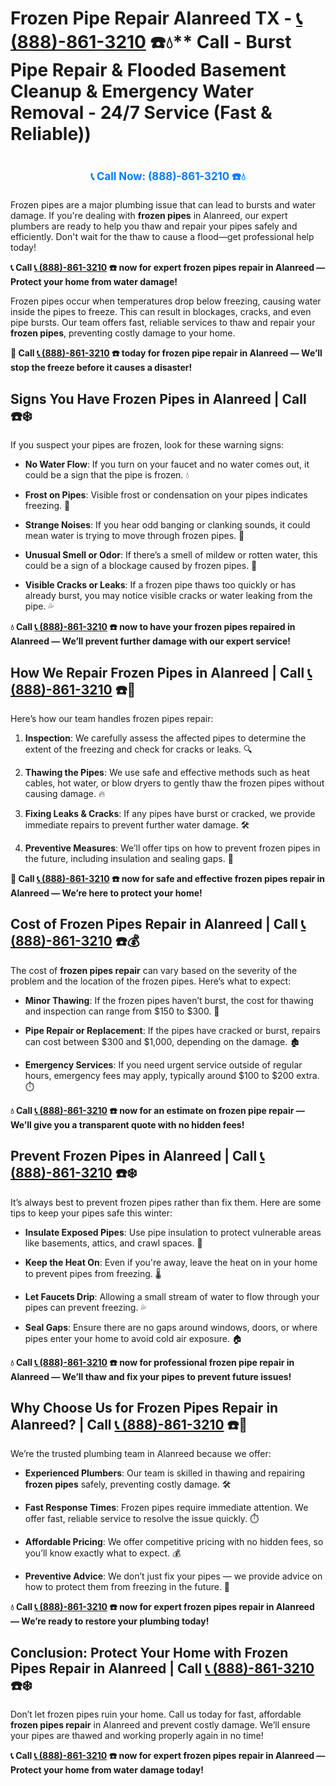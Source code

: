 # Frozen Pipe Repair Alanreed TX - [📞 (888)-861-3210](https://plumbing-texas-3210.netlify.app) ☎️💧** Call - Burst Pipe Repair & Flooded Basement Cleanup & Emergency Water Removal - 24/7 Service (Fast & Reliable))
# 

<p align="center" style="font-size: 1.2em; font-weight: bold; margin: 20px 0;">
  <a href="https://plumbing-texas-3210.netlify.app" target="_blank" style="color: #007BFF; text-decoration: none;">📞 Call Now: (888)-861-3210 ☎️💧</a>
</p>

Frozen pipes are a major plumbing issue that can lead to bursts and water damage. If you're dealing with **frozen pipes** in Alanreed, our expert plumbers are ready to help you thaw and repair your pipes safely and efficiently. Don't wait for the thaw to cause a flood—get professional help today!

**📞 Call [📞 (888)-861-3210](https://plumbing-texas-3210.netlify.app) ☎️ now for expert frozen pipes repair in Alanreed — Protect your home from water damage!**

Frozen pipes occur when temperatures drop below freezing, causing water inside the pipes to freeze. This can result in blockages, cracks, and even pipe bursts. Our team offers fast, reliable services to thaw and repair your **frozen pipes**, preventing costly damage to your home.

**🚨 Call [📞 (888)-861-3210](https://plumbing-texas-3210.netlify.app) ☎️ today for frozen pipe repair in Alanreed — We’ll stop the freeze before it causes a disaster!**

## **Signs You Have Frozen Pipes in Alanreed | Call  ☎️❄️**

If you suspect your pipes are frozen, look for these warning signs:

- **No Water Flow**: If you turn on your faucet and no water comes out, it could be a sign that the pipe is frozen. 💧

- **Frost on Pipes**: Visible frost or condensation on your pipes indicates freezing. 🥶

- **Strange Noises**: If you hear odd banging or clanking sounds, it could mean water is trying to move through frozen pipes. 🔨

- **Unusual Smell or Odor**: If there’s a smell of mildew or rotten water, this could be a sign of a blockage caused by frozen pipes. 🦠

- **Visible Cracks or Leaks**: If a frozen pipe thaws too quickly or has already burst, you may notice visible cracks or water leaking from the pipe. 💦

**💧 Call [📞 (888)-861-3210](https://plumbing-texas-3210.netlify.app) ☎️ now to have your frozen pipes repaired in Alanreed — We’ll prevent further damage with our expert service!**

## **How We Repair Frozen Pipes in Alanreed | Call [📞 (888)-861-3210](https://plumbing-texas-3210.netlify.app) ☎️🔧**

Here’s how our team handles frozen pipes repair:

1. **Inspection**: We carefully assess the affected pipes to determine the extent of the freezing and check for cracks or leaks. 🔍

2. **Thawing the Pipes**: We use safe and effective methods such as heat cables, hot water, or blow dryers to gently thaw the frozen pipes without causing damage. 🔥

3. **Fixing Leaks & Cracks**: If any pipes have burst or cracked, we provide immediate repairs to prevent further water damage. 🛠️

4. **Preventive Measures**: We’ll offer tips on how to prevent frozen pipes in the future, including insulation and sealing gaps. 🏡

**🚨 Call [📞 (888)-861-3210](https://plumbing-texas-3210.netlify.app) ☎️ now for safe and effective frozen pipes repair in Alanreed — We’re here to protect your home!**

## **Cost of Frozen Pipes Repair in Alanreed | Call [📞 (888)-861-3210](https://plumbing-texas-3210.netlify.app) ☎️💰**

The cost of **frozen pipes repair** can vary based on the severity of the problem and the location of the frozen pipes. Here’s what to expect:

- **Minor Thawing**: If the frozen pipes haven’t burst, the cost for thawing and inspection can range from $150 to $300. 💸

- **Pipe Repair or Replacement**: If the pipes have cracked or burst, repairs can cost between $300 and $1,000, depending on the damage. 🏚️

- **Emergency Services**: If you need urgent service outside of regular hours, emergency fees may apply, typically around $100 to $200 extra. ⏱️

**💧 Call [📞 (888)-861-3210](https://plumbing-texas-3210.netlify.app) ☎️ now for an estimate on frozen pipe repair — We’ll give you a transparent quote with no hidden fees!**

## **Prevent Frozen Pipes in Alanreed | Call [📞 (888)-861-3210](https://plumbing-texas-3210.netlify.app) ☎️❄️**

It’s always best to prevent frozen pipes rather than fix them. Here are some tips to keep your pipes safe this winter:

- **Insulate Exposed Pipes**: Use pipe insulation to protect vulnerable areas like basements, attics, and crawl spaces. 🧣

- **Keep the Heat On**: Even if you're away, leave the heat on in your home to prevent pipes from freezing. 🌡️

- **Let Faucets Drip**: Allowing a small stream of water to flow through your pipes can prevent freezing. 💦

- **Seal Gaps**: Ensure there are no gaps around windows, doors, or where pipes enter your home to avoid cold air exposure. 🏠

**💧 Call [📞 (888)-861-3210](https://plumbing-texas-3210.netlify.app) ☎️ now for professional frozen pipe repair in Alanreed — We’ll thaw and fix your pipes to prevent future issues!**

## **Why Choose Us for Frozen Pipes Repair in Alanreed? | Call [📞 (888)-861-3210](https://plumbing-texas-3210.netlify.app) ☎️🌟**

We’re the trusted plumbing team in Alanreed because we offer:

- **Experienced Plumbers**: Our team is skilled in thawing and repairing **frozen pipes** safely, preventing costly damage. 🛠️

- **Fast Response Times**: Frozen pipes require immediate attention. We offer fast, reliable service to resolve the issue quickly. ⏱️

- **Affordable Pricing**: We offer competitive pricing with no hidden fees, so you’ll know exactly what to expect. 💰

- **Preventive Advice**: We don’t just fix your pipes — we provide advice on how to protect them from freezing in the future. 🏡

**💧 Call [📞 (888)-861-3210](https://plumbing-texas-3210.netlify.app) ☎️ now for expert frozen pipes repair in Alanreed — We’re ready to restore your plumbing today!**

## **Conclusion: Protect Your Home with Frozen Pipes Repair in Alanreed | Call [📞 (888)-861-3210](https://plumbing-texas-3210.netlify.app) ☎️❄️**

Don’t let frozen pipes ruin your home. Call us today for fast, affordable **frozen pipes repair** in Alanreed and prevent costly damage. We’ll ensure your pipes are thawed and working properly again in no time!

**📞 Call [📞 (888)-861-3210](https://plumbing-texas-3210.netlify.app) ☎️ now for expert frozen pipes repair in Alanreed — Protect your home from water damage today!**
